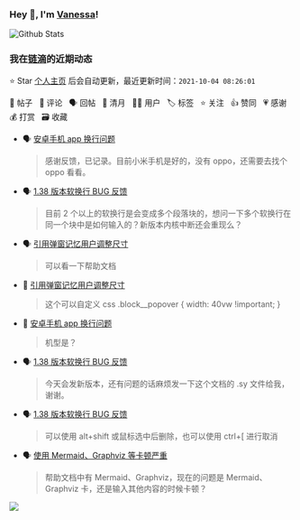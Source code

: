 ### Hey 👋, I'm [Vanessa](http://vanessa.b3log.org/)!

![Github Stats](https://github-readme-stats.vercel.app/api?username=Vanessa219&show_icons=true)

<!--events start -->

### 我在[链滴](https://ld246.com)的近期动态

⭐️ Star [个人主页](https://github.com/Vanessa219/Vanessa219) 后会自动更新，最近更新时间：`2021-10-04 08:26:01`

📝 帖子 &nbsp; 💬 评论 &nbsp; 🗣 回帖 &nbsp; 🌙 清月 &nbsp; 👨‍💻 用户 &nbsp; 🏷️ 标签 &nbsp; ⭐️ 关注 &nbsp; 👍 赞同 &nbsp; 💗 感谢 &nbsp; 💰 打赏 &nbsp; 🗃 收藏

* 🗣 [安卓手机 app 换行问题](https://ld246.com/article/1633142605946/comment/1633267882227#comments)

  > 感谢反馈，已记录。目前小米手机是好的，没有 oppo，还需要去找个 oppo 看看。
* 🗣 [1.38 版本软换行 BUG 反馈](https://ld246.com/article/1633168501167/comment/1633232283956#comments)

  > 目前 2 个以上的软换行是会变成多个段落块的，想问一下多个软换行在同一个块中是如何输入的？新版本内核中断还会重现么？
* 🗣 [引用弹窗记忆用户调整尺寸](https://ld246.com/article/1633248791838/comment/1633276425146#comments)

  > 可以看一下帮助文档
* 💬 [引用弹窗记忆用户调整尺寸](https://ld246.com/article/1633248791838/comment/1633269287257#comments)

  > 这个可以自定义 css .block__popover { width: 40vw !important; }
* 💬 [安卓手机 app 换行问题](https://ld246.com/article/1633142605946/comment/1633251004528#comments)

  > 机型是？
* 🗣 [1.38 版本软换行 BUG 反馈](https://ld246.com/article/1633168501167/comment/1633181415248#comments)

  > 今天会发新版本，还有问题的话麻烦发一下这个文档的 .sy 文件给我，谢谢。
* 🗣 [1.38 版本软换行 BUG 反馈](https://ld246.com/article/1633168501167/comment/1633181946995#comments)

  > 可以使用 alt+shift 或鼠标选中后删除，也可以使用 ctrl+[ 进行取消
* 🗣 [使用 Mermaid、Graphviz 等卡顿严重](https://ld246.com/article/1633156099001/comment/1633191336382#comments)

  > 帮助文档中有 Mermaid、Graphviz，现在的问题是 Mermaid、Graphviz 卡，还是输入其他内容的时候卡顿？


<!--events end -->

<a title="Hits" target="_blank" href="https://github.com/Vanessa219/Vanessa219"><img src="https://hits.b3log.org/Vanessa219/Vanessa219.svg"></a>
